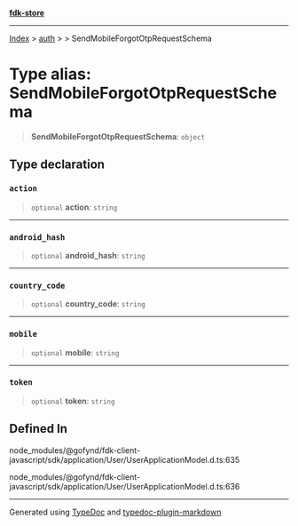 [**fdk-store**](../../../README.md)
***

[Index](../../../API.md) > [auth](../../README.md) > [<internal>](../README.md) > SendMobileForgotOtpRequestSchema

# Type alias: SendMobileForgotOtpRequestSchema

> **SendMobileForgotOtpRequestSchema**: `object`

## Type declaration

### `action`

> `optional` **action**: `string`

***

### `android_hash`

> `optional` **android\_hash**: `string`

***

### `country_code`

> `optional` **country\_code**: `string`

***

### `mobile`

> `optional` **mobile**: `string`

***

### `token`

> `optional` **token**: `string`

## Defined In

node\_modules/@gofynd/fdk-client-javascript/sdk/application/User/UserApplicationModel.d.ts:635

node\_modules/@gofynd/fdk-client-javascript/sdk/application/User/UserApplicationModel.d.ts:636

***
Generated using [TypeDoc](https://typedoc.org/) and [typedoc-plugin-markdown](https://www.npmjs.com/package/typedoc-plugin-markdown)
